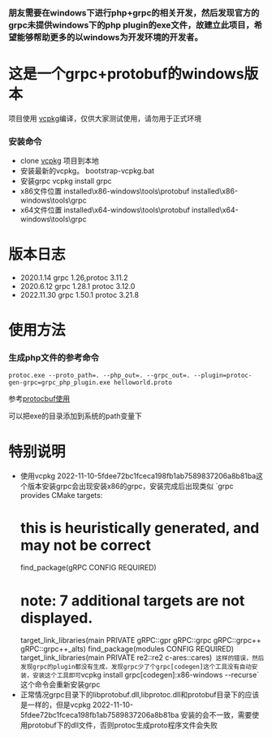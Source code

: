 ### 朋友需要在windows下进行php+grpc的相关开发，然后发现官方的grpc未提供windows下的php plugin的exe文件，故建立此项目，希望能够帮助更多的以windows为开发环境的开发者。 

# 这是一个grpc+protobuf的windows版本
项目使用 [vcpkg](https://github.com/microsoft/vcpkg)编译，仅供大家测试使用，请勿用于正式环境

### 安装命令
- clone [vcpkg](https://github.com/microsoft/vcpkg) 项目到本地
- 安装最新的vcpkg。 
	bootstrap-vcpkg.bat
- 安装grpc 
	vcpkg install grpc
- x86文件位置
	installed\x86-windows\tools\protobuf
	installed\x86-windows\tools\grpc
- x64文件位置
	installed\x64-windows\tools\protobuf
	installed\x64-windows\tools\grpc




# 版本日志
- 2020.1.14 grpc 1.26,protoc 3.11.2
- 2020.6.12 grpc 1.28.1 protoc 3.12.0
- 2022.11.30 grpc 1.50.1 protoc 3.21.8

# 使用方法
### 生成php文件的参考命令

`protoc.exe --proto_path=. --php_out=. --grpc_out=. --plugin=protoc-gen-grpc=grpc_php_plugin.exe helloworld.proto`

参考[protocbuf使用](https://developers.google.com/protocol-buffers/docs/proto3#generating)

可以把exe的目录添加到系统的path变量下
    
# 特别说明
-  使用vcpkg 2022-11-10-5fdee72bc1fceca198fb1ab7589837206a8b81ba这个版本安装grpc会出现安装x86的grpc，安装完成后出现类似
`grpc provides CMake targets:
    # this is heuristically generated, and may not be correct
    find_package(gRPC CONFIG REQUIRED)
    # note: 7 additional targets are not displayed.
    target_link_libraries(main PRIVATE gRPC::gpr gRPC::grpc gRPC::grpc++ gRPC::grpc++_alts)
    find_package(modules CONFIG REQUIRED)
    target_link_libraries(main PRIVATE re2::re2 c-ares::cares)`
  这样的错误，然后发现grpc的plugin都没有生成，发现grpc少了个grpc[codegen]这个工具没有自动安装，安装这个工具即可`vcpkg install grpc[codegen]:x86-windows --recurse`这个命令会重新安装grpc
  - 正常情况grpc目录下的libprotobuf.dll,libprotoc.dll和protobuf目录下的应该是一样的，但是vcpkg 2022-11-10-5fdee72bc1fceca198fb1ab7589837206a8b81ba 安装的会不一致，需要使用protobuf下的dll文件，否则protoc生成proto程序文件会失败
